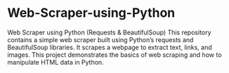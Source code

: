 # Web-Scraper-using-Python
Web Scraper using Python (Requests &amp; BeautifulSoup)  This repository contains a simple web scraper built using Python’s requests and BeautifulSoup libraries. It scrapes a webpage to extract text, links, and images. This project demonstrates the basics of web scraping and how to manipulate HTML data in Python.
